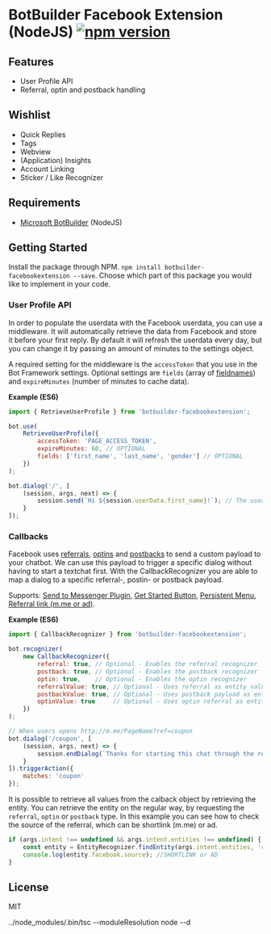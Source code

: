 # BotBuilder Facebook Extension (NodeJS) [![npm version](https://badge.fury.io/js/botbuilder-facebookextension.svg)](https://badge.fury.io/js/botbuilder-facebookextension)

## Features
* User Profile API
* Referral, optin and postback handling

## Wishlist
* Quick Replies
* Tags
* Webview
* (Application) Insights
* Account Linking
* Sticker / Like Recognizer

## Requirements
* [Microsoft BotBuilder](https://github.com/Microsoft/BotBuilder) (NodeJS)

## Getting Started
Install the package through NPM. `npm install botbuilder-facebookextension --save`. Choose which part of this package you would like to implement in your code.

### User Profile API 
In order to populate the userdata with the Facebook userdata, you can use a middleware. It will automatically retrieve the data from Facebook and store it before your first reply. By default it will refresh the userdata every day, but you can change it by passing an amount of minutes to the settings object.

A required setting for the middleware is the `accessToken` that you use in the Bot Framework settings. Optional settings are `fields` (array of [fieldnames](https://developers.facebook.com/docs/messenger-platform/user-profile)) and `expireMinutes` (number of minutes to cache data).

**Example (ES6)**
```javascript
import { RetrieveUserProfile } from 'botbuilder-facebookextension';

bot.use(
    RetrieveUserProfile({
        accessToken: 'PAGE_ACCESS_TOKEN',
        expireMinutes: 60, // OPTIONAL
        fields: ['first_name', 'last_name', 'gender'] // OPTIONAL
    })
);

bot.dialog('/', [
    (session, args, next) => {
        session.send(`Hi ${session.userData.first_name}!`); // The userData is prepopulated by the middleware
    }
]);
```

### Callbacks
Facebook uses [referrals](https://developers.facebook.com/docs/messenger-platform/webhook-reference/referral), [optins](https://developers.facebook.com/docs/messenger-platform/webhook-reference/optins) and [postbacks](https://developers.facebook.com/docs/messenger-platform/webhook-reference/postback) to send a custom payload to your chatbot. We can use this payload to trigger a specific dialog without having to start a textchat first. With the CallbackRecognizer you are able to map a dialog to a specific referral-, postin- or postback payload. 

Supports: [Send to Messenger Plugin](https://developers.facebook.com/docs/messenger-platform/plugin-reference/send-to-messenger), [Get Started Button](https://developers.facebook.com/docs/messenger-platform/messenger-profile/get-started-button), [Persistent Menu](https://developers.facebook.com/docs/messenger-platform/messenger-profile/persistent-menu), [Referral link (m.me or ad)](https://developers.facebook.com/docs/messenger-platform/webhook-reference/referral).

**Example (ES6)**
```javascript
import { CallbackRecognizer } from 'botbuilder-facebookextension';

bot.recognizer(
    new CallbackRecognizer({
        referral: true, // Optional - Enables the referral recognizer
        postback: true, // Optional - Enables the postback recognizer
        optin: true,    // Optional - Enables the optin recognizer
        referralValue: true, // Optional - Uses referral as entity value
        postbackValue: true, // Optional - Uses postback payload as entity value
        optinValue: true     // Optional - Uses optin referral as entity value
    })
);

// When users opens http://m.me/PageName?ref=coupon
bot.dialog('/coupon', [
    (session, args, next) => {
        session.endDialog(`Thanks for starting this chat through the referral link!`)
    }
]).triggerAction({
    matches: 'coupon'
});
```

It is possible to retrieve all values from the calback object by retrieving the entity. You can retrieve the entity on the regular way, by requesting the `referral`, `optin` or `postback` type. In this example you can see how to check the source of the referral, which can be shortlink (m.me) or ad.

```javascript
if (args.intent !== undefined && args.intent.entities !== undefined) {
    const entity = EntityRecognizer.findEntity(args.intent.entities, 'referral'); // or 'postback' / 'optin'
    console.log(entity.facebook.source); //SHORTLINK or AD
}
```

## License
MIT

../node_modules/.bin/tsc --moduleResolution node --d